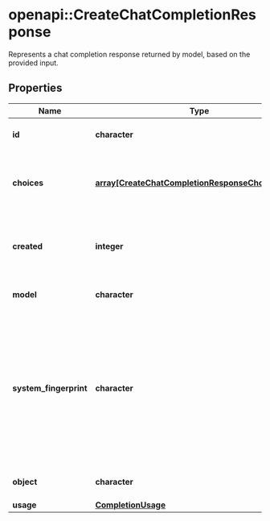 # openapi::CreateChatCompletionResponse

Represents a chat completion response returned by model, based on the provided input.

## Properties
Name | Type | Description | Notes
------------ | ------------- | ------------- | -------------
**id** | **character** | A unique identifier for the chat completion. | 
**choices** | [**array[CreateChatCompletionResponseChoicesInner]**](CreateChatCompletionResponse_choices_inner.md) | A list of chat completion choices. Can be more than one if &#x60;n&#x60; is greater than 1. | 
**created** | **integer** | The Unix timestamp (in seconds) of when the chat completion was created. | 
**model** | **character** | The model used for the chat completion. | 
**system_fingerprint** | **character** | This fingerprint represents the backend configuration that the model runs with.  Can be used in conjunction with the &#x60;seed&#x60; request parameter to understand when backend changes have been made that might impact determinism.  | [optional] 
**object** | **character** | The object type, which is always &#x60;chat.completion&#x60;. | [Enum: [chat.completion]] 
**usage** | [**CompletionUsage**](CompletionUsage.md) |  | [optional] 


